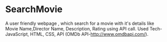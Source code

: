 # SearchMovie
A user friendly webpage , which search for a movie with it's details like Movie Name,Director Name, Description, Rating using API call.
Used Tech- JavaScript, HTML, CSS, API (OMDb API-http://www.omdbapi.com/).
